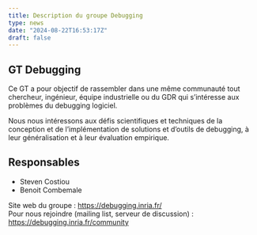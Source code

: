 ```yaml
---
title: Description du groupe Debugging
type: news
date: "2024-08-22T16:53:17Z"
draft: false
---
```


## GT Debugging

Ce GT a pour objectif de rassembler dans une même communauté tout chercheur, ingénieur, équipe industrielle ou du GDR qui s’intéresse aux problèmes du debugging logiciel.

Nous nous intéressons aux défis scientifiques et techniques de la conception et de l’implémentation de solutions et d’outils de debugging, à leur généralisation et à leur évaluation empirique.

## Responsables

  * Steven Costiou
  * Benoit Combemale



Site web du groupe : https://debugging.inria.fr/  
Pour nous rejoindre (mailing list, serveur de discussion) : https://debugging.inria.fr/community
